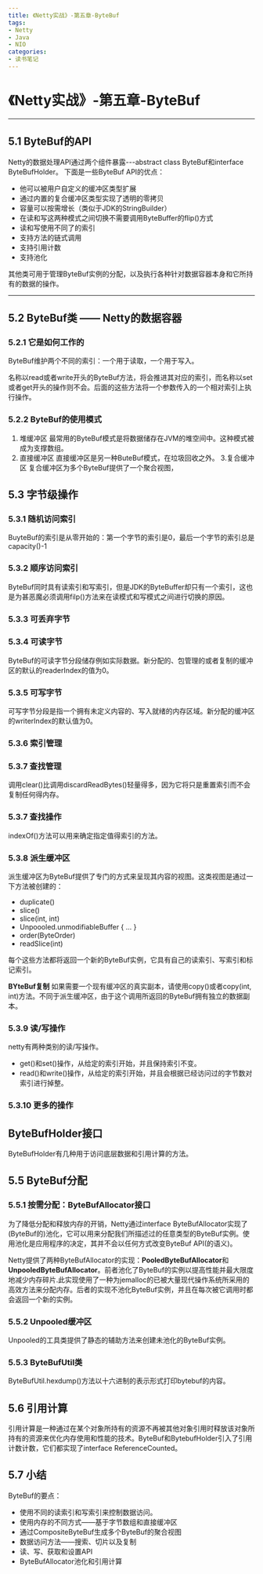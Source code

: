 ```yaml
---
title: 《Netty实战》-第五章-ByteBuf
tags: 
- Netty
- Java
- NIO
categories:
- 读书笔记
---
```


# 《Netty实战》-第五章-ByteBuf

---

## 5.1 ByteBuf的API

Netty的数据处理API通过两个组件暴露---abstract class ByteBuf和interface ByteBufHolder。
下面是一些ByteBuf API的优点：

* 他可以被用户自定义的缓冲区类型扩展
* 通过内置的复合缓冲区类型实现了透明的零拷贝
* 容量可以按需增长（类似于JDK的StringBuilder）
* 在读和写这两种模式之间切换不需要调用ByteBuffer的flip()方式
* 读和写使用不同了的索引
* 支持方法的链式调用
* 支持引用计数
* 支持池化
 
其他类可用于管理ByteBuf实例的分配，以及执行各种针对数据容器本身和它所持有的数据的操作。

---

## 5.2 ByteBuf类 —— Netty的数据容器

### 5.2.1 它是如何工作的

ByteBuf维护两个不同的索引：一个用于读取，一个用于写入。

名称以read或者write开头的ByteBuf方法，将会推进其对应的索引，而名称以set或者get开头的操作则不会。后面的这些方法将一个参数传入的一个相对索引上执行操作。

### 5.2.2 ByteBuf的使用模式

1. 堆缓冲区
    最常用的ByteBuf模式是将数据储存在JVM的堆空间中。这种模式被成为支撑数组。
2. 直接缓冲区
    直接缓冲区是另一种ButeBuf模式，在垃圾回收之外。
3.复合缓冲区
    复合缓冲区为多个ByteBuf提供了一个聚合视图，

## 5.3 字节级操作

### 5.3.1 随机访问索引

BuyteBuf的索引是从零开始的：第一个字节的索引是0，最后一个字节的索引总是capacity()-1

### 5.3.2 顺序访问索引

ByteBuf同时具有读索引和写索引，但是JDK的ByteBuffer却只有一个索引，这也是为甚恶魔必须调用filp()方法来在读模式和写模式之间进行切换的原因。

### 5.3.3 可丢弃字节

### 5.3.4 可读字节

ByteBuf的可读字节分段储存例如实际数据。新分配的、包管理的或者复制的缓冲区的默认的readerIndex的值为0。

### 5.3.5 可写字节

可写字节分段是指一个拥有未定义内容的、写入就绪的内存区域。新分配的缓冲区的writerIndex的默认值为0。

### 5.3.6 索引管理

### 5.3.7 查找管理

调用clear()比调用discardReadBytes()轻量得多，因为它将只是重置索引而不会复制任何得内存。

### 5.3.7 查找操作

indexOf()方法可以用来确定指定值得索引的方法。

### 5.3.8 派生缓冲区

派生缓冲区为ByteBuf提供了专门的方式来呈现其内容的视图。这类视图是通过一下方法被创建的：

* duplicate()
* slice()
* slice(int, int)
* Unpoooled.unmodifiableBuffer { ... }
* order(ByteOrder)
* readSlice(int)

每个这些方法都将返回一个新的ByteBuf实例，它具有自己的读索引、写索引和标记索引。

**BYteBuf复制** 如果需要一个现有缓冲区的真实副本，请使用copy()或者copy(int, int)方法。不同于派生缓冲区，由于这个调用所返回的ByteBuf拥有独立的数据副本。

### 5.3.9 读/写操作

netty有两种类别的读/写操作。

* get()和set()操作，从给定的索引开始，并且保持索引不变。
* read()和write()操作，从给定的索引开始，并且会根据已经访问过的字节数对索引进行掉整。

### 5.3.10 更多的操作

## ByteBufHolder接口

ByteBufHolder有几种用于访问底层数据和引用计算的方法。

## 5.5 ByteBuf分配

### 5.5.1 按需分配：ByteBufAllocator接口

 为了降低分配和释放内存的开销，Netty通过interface ByteBufAllocator实现了(ByteBuf的)池化，它可以用来分配我们所描述过的任意类型的ByteBuf实例。使用池化是应用程序的决定，其并不会以任何方式改变ByteBuf API(的语义)。

 Netty提供了两种ByteBufAllocator的实现：**PooledByteBufAllocator**和**UnpooledByteBufAllocator**。前者池化了ByteBuf的实例以提高性能并最大限度地减少内存碎片.此实现使用了一种为jemalloc的已被大量现代操作系统所采用的高效方法来分配内存。后者的实现不池化ByteBuf实例，并且在每次被它调用时都会返回一个新的实例。

### 5.5.2 Unpooled缓冲区

Unpooled的工具类提供了静态的辅助方法来创建未池化的ByteBuf实例。

### 5.5.3 ByteBufUtil类

ByteBufUtil.hexdump()方法以十六进制的表示形式打印bytebuf的内容。

## 5.6 引用计算

引用计算是一种通过在某个对象所持有的资源不再被其他对象引用时释放该对象所持有的资源来优化内存使用和性能的技术。ByteBuf和BytebufHolder引入了引用计数计数，它们都实现了interface ReferenceCounted。

## 5.7 小结

ByteBuf的要点：

* 使用不同的读索引和写索引来控制数据访问。
* 使用内存的不同方式——基于字节数组和直接缓冲区
* 通过CompositeByteBuf生成多个ByteBuf的聚合视图
* 数据访问方法——搜索、切片以及复制
* 读、写、获取和设置API
* ByteBufAllocator池化和引用计算



